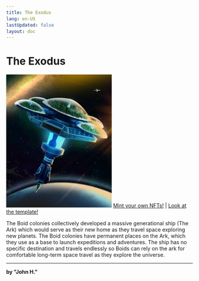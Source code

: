 ```yaml
---
title: The Exodus
lang: en-US
lastUpdated: false
layout: doc
---
```

# The Exodus
![Ark](../public/ark.jpg)
[Mint your own NFTs!](https://nft.boid.com)  |  [Look at the template!](https://telos.neftyblocks.com/templates/nft.boid/251) 

The Boid colonies collectively developed a massive generational ship (The Ark) which would serve as their new home as they travel space exploring new planets. The Boid colonies have permanent places on the Ark, which they use as a base to launch expeditions and adventures. The ship has no specific destination and travels endlessly so Boids can rely on the ark for comfortable long-term space travel as they explore the universe.
___
**by "John H."**